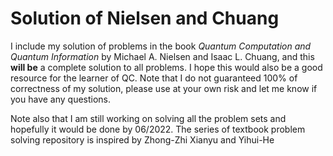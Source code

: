 # Solution of Nielsen and Chuang

I include my solution of problems in the book *Quantum Computation and Quantum Information* by Michael A. Nielsen and Isaac L. Chuang, and this **will be** a complete solution to all problems. I hope this would also be a good resource for the learner of QC. Note that I do not guaranteed 100% of correctness of my solution, please use at your own risk and let me know if you have any questions. 

Note also that I am still working on solving all the problem sets and hopefully it would be done by 06/2022. The series of textbook problem solving repository is inspired by Zhong-Zhi Xianyu and Yihui-He
